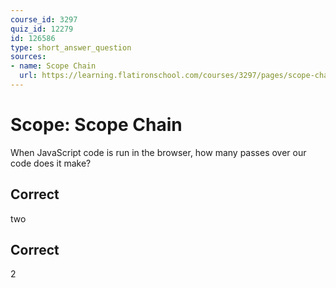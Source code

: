 ```yaml
---
course_id: 3297
quiz_id: 12279
id: 126586
type: short_answer_question
sources:
- name: Scope Chain
  url: https://learning.flatironschool.com/courses/3297/pages/scope-chain?module_item_id=143571
---
```


# Scope: Scope Chain

When JavaScript code is run in the browser, how many passes over our code does
it make?

## Correct

two

## Correct

2
